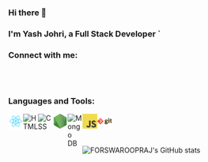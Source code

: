 ### Hi there 👋


<!-- 
**FORSWAROOPRAJ/forswaroopraj** is a ✨ _special_ ✨ repository because its `README.md` (this file) appears on your GitHub profile.

Here are some ideas to get you started:

- 🔭 I’m currently working on ...
- 🌱 I’m currently learning ...
- 👯 I’m looking to collaborate on ...
- 🤔 I’m looking for help with ...
- 💬 Ask me about ...
- 📫 How to reach me: ...
- 😄 Pronouns: ...
- ⚡ Fun fact: ...
 -->


### I'm Yash Johri, a Full Stack Developer `

### Connect with me:

<!-- [<img align="left" alt="yash1200.github.io" width="30px" src="https://image.flaticon.com/icons/svg/2920/2920277.svg" />][website] -->

<br />
<br />

### Languages and Tools:



<img align="left" alt="React" width="30px" src="https://raw.githubusercontent.com/github/explore/master/topics/react/react.png" />

<img align="left" alt="HTML" width="30px" src="https://icon-library.com/images/html-icon-png/html-icon-png-6.jpg" />
<img align="left" alt="CSS" width="30px" src="https://icon-library.com/images/css-icon-png/css-icon-png-0.jpg" />
<img align="left" alt="Node JS" width="30px" src="https://raw.githubusercontent.com/github/explore/master/topics/nodejs/nodejs.png" />
<img align="left" alt="Mongo DB" width="30px" src="https://img.icons8.com/color/48/000000/mongodb.png" />


<img align="left" alt="JavaScript" width="30px" src="https://raw.githubusercontent.com/github/explore/master/topics/javascript/javascript.png" />

<img align="left" alt="Git" width="30px" src="https://raw.githubusercontent.com/github/explore/master/topics/git/git.png" />

<br />
<br />
<br />

![FORSWAROOPRAJ's GitHub stats](https://github-readme-stats.vercel.app/api?username=FORSWAROOPRAJ&count_private=true)

[website]: https://swar.github.io/#/




[medium]: https://medium.com/@yashjohri1200

